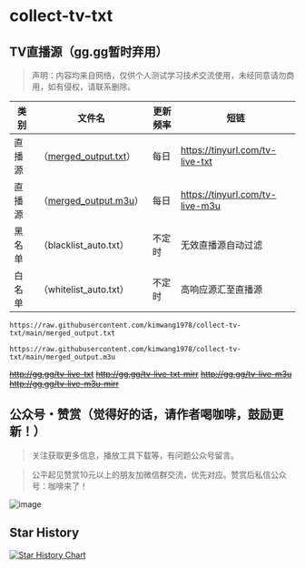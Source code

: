 # collect-tv-txt

## TV直播源（gg.gg暂时弃用）
> 声明：内容均来自网络，仅供个人测试学习技术交流使用，未经同意请勿商用，如有侵权，请联系删除。

| 类别  | 文件名  | 更新频率                                       | 短链 |
|-------|-------|------------------------------------------------|------------|
|直播源| （[merged_output.txt](https://raw.githubusercontent.com/kimwang1978/collect-tv-txt/main/merged_output.txt)） |每日 |https://tinyurl.com/tv-live-txt|
|直播源| （[merged_output.m3u](https://raw.githubusercontent.com/kimwang1978/collect-tv-txt/main/merged_output.m3u)） |每日 |https://tinyurl.com/tv-live-m3u|
|黑名单| （blacklist_auto.txt） |  不定时 | 无效直播源自动过滤   |
|白名单| （whitelist_auto.txt） |  不定时 | 高响应源汇至直播源   |

```
https://raw.githubusercontent.com/kimwang1978/collect-tv-txt/main/merged_output.txt
```
```
https://raw.githubusercontent.com/kimwang1978/collect-tv-txt/main/merged_output.m3u
```

~~http://gg.gg/tv-live-txt~~  ~~http://gg.gg/tv-live-txt-mirr~~
~~http://gg.gg/tv-live-m3u~~  ~~http://gg.gg/tv-live-m3u-mirr~~


## 公众号・赞赏（觉得好的话，请作者喝咖啡，鼓励更新！）

> 关注获取更多信息，播放工具下载等，有问题公众号留言。

> 公平起见赞赏10元以上的朋友加微信群交流，优先对应。赞赏后私信公众号：咖啡来了！

![image](./assets/Gongzhonghao+appreciate.png)

## Star History

[![Star History Chart](https://api.star-history.com/svg?repos=kimwang1978/collect-tv-txt&type=Date)](https://star-history.com/#kimwang1978/collect-tv-txt&Date)

